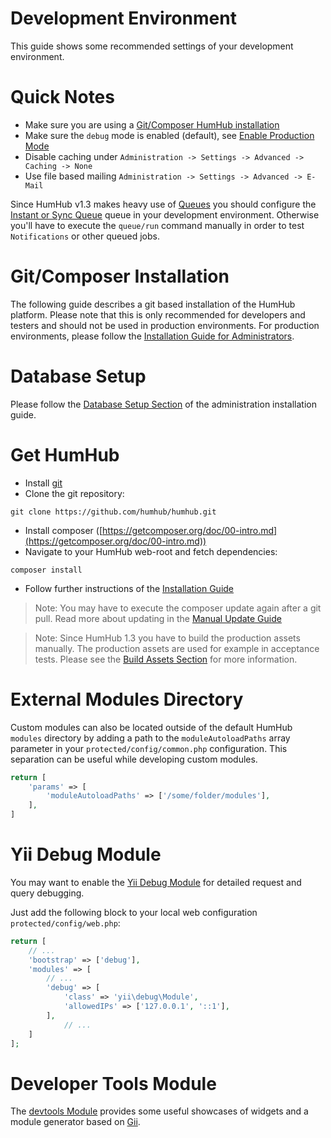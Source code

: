 Development Environment
=======================

This guide shows some recommended settings of your development environment.

# Quick Notes

- Make sure you are using a [Git/Composer HumHub installation](git-installation.md)
- Make sure the `debug` mode is enabled (default), see [Enable Production Mode](../admin/security.md#enable-production-mode)
- Disable caching under `Administration -> Settings -> Advanced -> Caching -> None`
- Use file based mailing `Administration -> Settings -> Advanced -> E-Mail`

Since HumHub v1.3 makes heavy use of [Queues](../admin/asynchronous-tasks.md) you should configure the [Instant or Sync Queue]([Queues](../admin/asynchronous-tasks.md#sync-and-instant-queue)) 
queue in your development environment. Otherwise you'll have to execute the `queue/run` command manually in order to test `Notifications` or other queued jobs.

# Git/Composer Installation

The following guide describes a git based installation of the HumHub platform. Please note that this is only recommended for
developers and testers and should not be used in production environments. 
For production environments, please follow the [Installation Guide for Administrators](../admin/installation.md).

# Database Setup

Please follow the [Database Setup Section](../admin/installation.md#database-setup) of the administration installation guide.

# Get HumHub

 - Install [git](https://git-scm.com/)
 - Clone the git repository:

```
git clone https://github.com/humhub/humhub.git
```

 - Install composer ([https://getcomposer.org/doc/00-intro.md](https://getcomposer.org/doc/00-intro.md))
 - Navigate to your HumHub web-root and fetch dependencies:
 
```
composer install
```

 - Follow further instructions of the [Installation Guide](../admin/installation.md)

> Note: You may have to execute the composer update again after a git pull. Read more about updating in the [Manual Update Guide](../admin/updating.md)

> Note: Since HumHub 1.3 you have to build the production assets manually. The production assets are used for example
 in acceptance tests. Please see the [Build Assets Section](build.md#build-assets) for more information.

# External Modules Directory

Custom modules can also be located outside of the default HumHub `modules` directory by
adding a path to the `moduleAutoloadPaths` array parameter in your `protected/config/common.php` configuration. This separation can
be useful while developing custom modules.

```php
return [
    'params' => [
        'moduleAutoloadPaths' => ['/some/folder/modules'],        
    ],
]
```

# Yii Debug Module

You may want to enable the [Yii Debug Module](http://www.yiiframework.com/doc-2.0/ext-debug-index.html) for detailed
request and query debugging.
 
Just add the following block to your local web configuration `protected/config/web.php`:

```php
return [
    // ...
    'bootstrap' => ['debug'],
	'modules' => [
	    // ...
	    'debug' => [
	        'class' => 'yii\debug\Module',
	        'allowedIPs' => ['127.0.0.1', '::1'],
	    ],
            // ...
	]
];
```

# Developer Tools Module

The [devtools Module](https://github.com/humhub/humhub-modules-devtools) provides some useful showcases of widgets and a module generator based on [Gii](https://www.yiiframework.com/doc/guide/2.0/en/start-gii).
